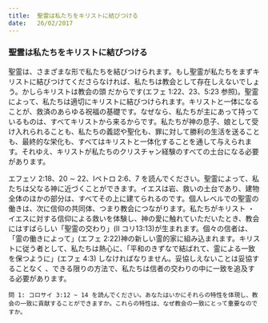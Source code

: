 ```yaml
---
title:  聖霊は私たちをキリストに結びつける
date:   26/02/2017
---
```


### 聖霊は私たちをキリストに結びつける

 聖霊は、さまざまな形で私たちを結びつけられます。もし聖霊が私たちをまずキリストに結びつけてくださらなければ、私たちは教会として存在しえないでしょう。かしらキリストは教会の頭 だからです(エフェ 1:22、23、5:23 参照)。聖霊によって、私たちは適切にキリストに結びつけられます。キリストと一体になることが、救済のあらゆる祝福の基礎です。なぜなら、私たちが主にあって持っているものは、すべてキリストから来るからです。私たちが神の息子、娘として受け入れられることも、私たちの義認や聖化も、罪に対して勝利の生活を送ることも、最終的な栄化も、すべてはキリストと一体化することを通して与えられます。それゆえ、キリストが私たちのクリスチャン経験のすべての土台になる必要があります。

 エフェソ 2:18、20 ∼ 22、Iペトロ 2:6、7 を読んでください。聖霊によって、私たちは父なる神に近づくことができます。イエスは岩、救いの土台であり、建物全体のほかの部分は、すべてその上に建てられるのです。個人レベルでの聖霊の働きは、次に信仰の共同体、つまり教会につながります。私たちがキリスト ・イエスに対する信仰による救いを体験し、神の愛に触れていただいたとき、教会にはすばらしい「聖霊の交わり」(II コリ13:13)が生まれます。個々の信者は、「霊の働きによって」(エフェ 2:22)神の新しい霊的家に組み込まれます。キリストに従う者として、私たちは熱心に、「平和のきずなで結ばれて、霊による一致を保つように」(エフェ 4:3) しなければなりません。妥協しえないことは妥協することなく 、できる限りの方法で、私たちは信者の交わりの中に一致を追及する必要があります。

`問 1: コロサイ 3:12 ~ 14 を読んでください。あなたはいかにそれらの特性を体現し、教会の一致に貢献することができますか。これらの特性は、なぜ教会の一致にとって重要なのですか。`
